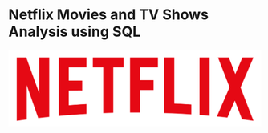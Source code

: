 # Netflix Movies and TV Shows Analysis using SQL 

![Netflix Logo](https://github.com/coding-singh/Netflix_SQL/blob/main/logo.png)

